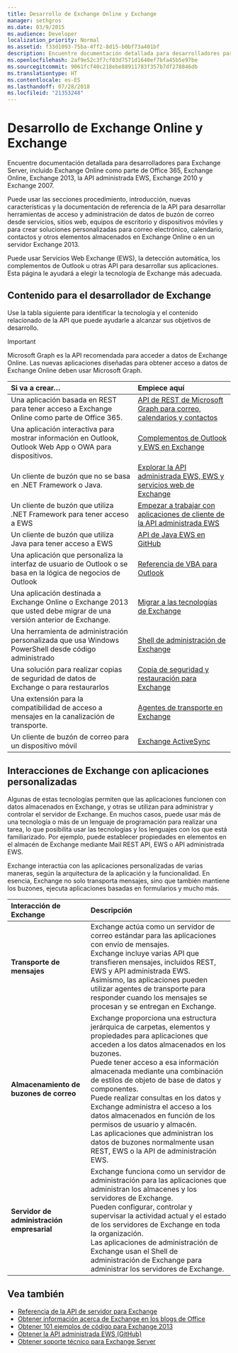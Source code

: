 ```yaml
---
title: Desarrollo de Exchange Online y Exchange
manager: sethgros
ms.date: 03/9/2015
ms.audience: Developer
localization_priority: Normal
ms.assetid: f33d1093-75ba-4ff2-8d15-b0bf73a401bf
description: Encuentre documentación detallada para desarrolladores para Exchange Server, incluido Exchange Online como parte de Office 365, Exchange Online, Exchange 2013, la API administrada EWS, Exchange 2010 y Exchange 2007.
ms.openlocfilehash: 2af9e52c3f7cf03d7571d1640ef7bfa45b5e97be
ms.sourcegitcommit: 9061fcf40c218ebe88911783f357b7df278846db
ms.translationtype: HT
ms.contentlocale: es-ES
ms.lasthandoff: 07/28/2018
ms.locfileid: "21353248"
---
```

# <a name="exchange-online-and-exchange-development"></a>Desarrollo de Exchange Online y Exchange

Encuentre documentación detallada para desarrolladores para Exchange Server, incluido Exchange Online como parte de Office 365, Exchange Online, Exchange 2013, la API administrada EWS, Exchange 2010 y Exchange 2007.

Puede usar las secciones procedimiento, introducción, nuevas características y la documentación de referencia de la API para desarrollar herramientas de acceso y administración de datos de buzón de correo desde servicios, sitios web, equipos de escritorio y dispositivos móviles y para crear soluciones personalizadas para correo electrónico, calendario, contactos y otros elementos almacenados en Exchange Online o en un servidor Exchange 2013.

Puede usar Servicios Web Exchange (EWS), la detección automática, los complementos de Outlook u otras API para desarrollar sus aplicaciones. Esta página le ayudará a elegir la tecnología de Exchange más adecuada.

## <a name="exchange-developer-content"></a>Contenido para el desarrollador de Exchange

Use la tabla siguiente para identificar la tecnología y el contenido relacionado de la API que puede ayudarle a alcanzar sus objetivos de desarrollo.

> [!IMPORTANT]
> Microsoft Graph es la API recomendada para acceder a datos de Exchange Online. Las nuevas aplicaciones diseñadas para obtener acceso a datos de Exchange Online deben usar Microsoft Graph.

|Si va a crear…|Empiece aquí|
|:-----|:-----|
|Una aplicación basada en REST para tener acceso a Exchange Online como parte de Office 365.|[API de REST de Microsoft Graph para correo, calendarios y contactos](exchange-web-services/office-365-rest-apis-for-mail-calendars-and-contacts.md) |
|Una aplicación interactiva para mostrar información en Outlook, Outlook Web App o OWA para dispositivos. |[Complementos de Outlook y EWS en Exchange](exchange-web-services/mail-apps-for-outlook-and-ews-in-exchange.md) |
|Un cliente de buzón que no se basa en .NET Framework o Java. |[Explorar la API administrada EWS, EWS y servicios web de Exchange](exchange-web-services/explore-the-ews-managed-api-ews-and-web-services-in-exchange.md) |
|Un cliente de buzón que utiliza .NET Framework para tener acceso a EWS |[Empezar a trabajar con aplicaciones de cliente de la API administrada EWS](exchange-web-services/get-started-with-ews-managed-api-client-applications.md) |
|Un cliente de buzón que utiliza Java para tener acceso a EWS |[API de Java EWS en GitHub](https://github.com/OfficeDev/ews-java-api) |
|Una aplicación que personaliza la interfaz de usuario de Outlook o se basa en la lógica de negocios de Outlook  |[Referencia de VBA para Outlook](https://msdn.microsoft.com/es-ES/VBA/VBA-Outlook) |
|Una aplicación destinada a Exchange Online o Exchange 2013 que usted debe migrar de una versión anterior de Exchange.  |[Migrar a las tecnologías de Exchange](migrating-to-exchange-online-and-exchange-2013-technologies.md) |
|Una herramienta de administración personalizada que usa Windows PowerShell desde código administrado   |[Shell de administración de Exchange](management/exchange-management-shell.md) |
|Una solución para realizar copias de seguridad de datos de Exchange o para restaurarlos  |[Copia de seguridad y restauración para Exchange](backup-restore/backup-and-restore-for-exchange-2013.md) |
|Una extensión para la compatibilidad de acceso a mensajes en la canalización de transporte.   |[Agentes de transporte en Exchange](transport-agents/transport-agents-in-exchange-2013.md)  |
|Un cliente de buzón de correo para un dispositivo móvil   |[Exchange ActiveSync](https://technet.microsoft.com/es-ES/library/aa998357.aspx) |

## <a name="exchange-interactions-with-custom-applications"></a>Interacciones de Exchange con aplicaciones personalizadas

Algunas de estas tecnologías permiten que las aplicaciones funcionen con datos almacenados en Exchange, y otras se utilizan para administrar y controlar el servidor de Exchange. En muchos casos, puede usar más de una tecnología o más de un lenguaje de programación para realizar una tarea, lo que posibilita usar las tecnologías y los lenguajes con los que está familiarizado. Por ejemplo, puede establecer propiedades en elementos en el almacén de Exchange mediante Mail REST API, EWS o API administrada EWS.

Exchange interactúa con las aplicaciones personalizadas de varias maneras, según la arquitectura de la aplicación y la funcionalidad. En esencia, Exchange no solo transporta mensajes, sino que también mantiene los buzones, ejecuta aplicaciones basadas en formularios y mucho más.

|Interacción de Exchange|Descripción|
|:-----|:-----|
|**Transporte de mensajes**|Exchange actúa como un servidor de correo estándar para las aplicaciones con envío de mensajes.<br/>Exchange incluye varias API que transfieren mensajes, incluidos REST, EWS y API administrada EWS.<br/>Asimismo, las aplicaciones pueden utilizar agentes de transporte para responder cuando los mensajes se procesan y se entregan en Exchange. |
|**Almacenamiento de buzones de correo** |Exchange proporciona una estructura jerárquica de carpetas, elementos y propiedades para aplicaciones que acceden a los datos almacenados en los buzones.<br/>Puede tener acceso a esa información almacenada mediante una combinación de estilos de objeto de base de datos y componentes.<br/>Puede realizar consultas en los datos y Exchange administra el acceso a los datos almacenados en función de los permisos de usuario y almacén.<br/>Las aplicaciones que administran los datos de buzones normalmente usan REST, EWS o la API de administración EWS.|
|**Servidor de administración empresarial** |Exchange funciona como un servidor de administración para las aplicaciones que administran los almacenes y los servidores de Exchange.<br/>Pueden configurar, controlar y supervisar la actividad actual y el estado de los servidores de Exchange en toda la organización.<br/>Las aplicaciones de administración de Exchange usan el Shell de administración de Exchange para administrar los servidores de Exchange. |

## <a name="see-also"></a>Vea también

- 
  [Referencia de la API de servidor para Exchange](https://msdn.microsoft.com/en-us/library/dn186243(v=exchg.150).aspx)
- [Obtener información acerca de Exchange en los blogs de Office](https://www.microsoft.com/es-ES/microsoft-365/blog/)
- [Obtener 101 ejemplos de código para Exchange 2013](https://code.msdn.microsoft.com/office/Exchange-2013-101-Code-3c38582c)
- [Obtener la API administrada EWS (GitHub)](https://github.com/OfficeDev/ews-managed-api/blob/master/README.md)
- [Obtener soporte técnico para Exchange Server](https://support.microsoft.com/en-us/getsupport?oaspworkflow=start_1.0.0.0&wf=0&wfname=productselection&gprid=730&x=13&y=7&st=1&wfxredirect=1&sd=gn&ccsid=635890984021344661&forceorigin=esmc)
